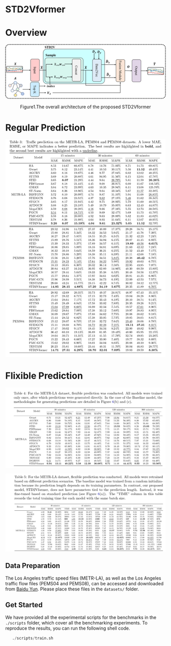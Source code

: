 # STD2Vformer



# Overview

![](./image/overview.png)	

<center><p>Figure1.The overall architecture of the proposed STD2Vformer</p></center>				



# Regular Prediction

![Regular Result](./image/Regular_Result.png)

# Flixible Prediction

![Flexible Result](./image/Flexible_Result1.png)

![Flexible Result](./image/Flexible_Result2.png)



## Data Preparation

The Los Angeles traffic speed files (METR-LA), as well as the Los Angeles traffic flow files (PEMS04 and PEMS08), can be accessed and downloaded from [Baidu Yun](https://pan.baidu.com/s/1ShuACUFZGR0EnEkIoYSw-A?pwd=ib60). Please place these files in the `datasets/` folder.



## Get Started

We have provided all the experimental scripts for the benchmarks in the `./scripts` folder, which cover all the benchmarking experiments. To reproduce the results, you can run the following shell code.

```python
   ./scripts/train.sh
```



